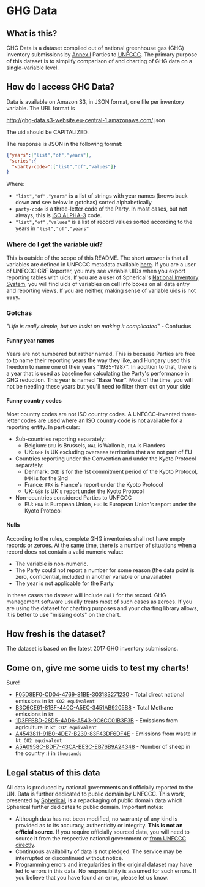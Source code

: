 # GHG Data

## What is this?
GHG Data is a dataset compiled out of national greenhouse gas (GHG) inventory submissions by 
[Annex I](http://unfccc.int/parties_and_observers/parties/annex_i/items/2774.php) Parties to 
[UNFCCC](http://unfccc.int). The primary purpose of this dataset is to simplify comparison of and charting of GHG
data on a single-variable level. 

## How do I access GHG Data? 
Data is available on Amazon S3, in JSON format, one file per inventory variable. The URL format is 
 
http://ghg-data.s3-website.eu-central-1.amazonaws.com/<VARIABLE-UID>.json

The uid should be CAPITALIZED. 

The response is JSON in the following format: 

```json
{"years":["list","of","years"],
 "series":{
  "<party-code>":["list","of","values"]}
}
```
Where: 

* `"list","of","years"` is a list of strings with year names (brows back down and see below in gotchas) sorted alphabetically
* `party-code` is a three-letter code of the Party. In most cases, but not always, this is [ISO ALPHA-3](https://www.iso.org/obp/ui/#search) code.
* `"list","of","values"` is a list of record values sorted according to the years in `"list","of","years"`

### Where do I get the variable uid? 

This is outside of the scope of this README. The short answer is that all variables are defined in UNFCCC metadata 
available [here](https://confluence.unfccc.int/download/attachments/17137769/meta_data_6.0.3.xml.zip).
If you are a user of UNFCCC CRF Reporter, you may see variable UIDs when you export reporting tables with uids. 
If you are a user of Spherical's [National Inventory System](http://nis.spherical.pm), you will find uids of variables
on cell info boxes on all data entry and reporting views. If you are neither, making sense of variable uids is not easy.

### Gotchas
_"Life is really simple, but we insist on making it complicated"_ - Confucius

#### Funny year names
Years are not numbered but rather named. This is because Parties are free to to name their reporting years the way they 
like, and Hungary used this freedom to name one of their years "1985-1987". In addition to that, there is a year that is
used as baseline for calculating the Party's performance in GHG reduction. This year is named "Base Year". Most of the 
time, you will not be needing these years but you'll need to filter them out on your side
 
#### Funny country codes

Most country codes are not ISO country codes. A UNFCCC-invented three-letter codes are used where an ISO country code 
is not available for a reporting entity. In particular:  

* Sub-countries reporting separately:
  * Belgium: `BRU` is Brussels, `WAL` is Wallonia, `FLA` is Flanders
  * UK: `GBE` is UK excluding overseas territories that are not part of EU
* Countries reporting under the Convention and under the Kyoto Protocol separately:
  * Denmark: `DKE` is for the 1st commitment period of the Kyoto Protocol, `DNM` is for the 2nd
  * France: `FRK` is France's report under the Kyoto Protocol
  * UK: `GBK` is UK's report under the Kyoto Protocol
* Non-countries considered Parties to UNFCCC
  * EU: `EUA` is European Union, `EUC` is European Union's report under the Kyoto Protocol  

#### Nulls
According to the rules, complete GHG inventories shall not have empty records or zeroes. At the same time, there is a number
of situations when a record does not contain a valid numeric value:
* The variable is non-numeric. 
* The Party could not report a number for some reason (the data point is zero, confidential, included in another 
variable or unavailable)
* The year is not applicable for the Party

In these cases the dataset will include `null` for the record. GHG management software usually treats most of such
cases as zeroes. If you are using the dataset for charting purposes and your charting library allows, it is better to 
use "missing dots" on the chart. 

## How fresh is the dataset? 

The dataset is based on the latest 2017 GHG inventory submissions.

## Come on, give me some uids to test my charts!

Sure! 
* [F05D8EF0-CD04-4769-81BE-303183271230](http://ghg-data.s3-website.eu-central-1.amazonaws.com/F05D8EF0-CD04-4769-81BE-303183271230.json) - Total direct national emissions in `kt CO2 equivalent`
* [B3C6CE61-81BF-440C-A5EC-3451AB9205B8](http://ghg-data.s3-website.eu-central-1.amazonaws.com/B3C6CE61-81BF-440C-A5EC-3451AB9205B8.json) - Total Methane emissions in `kt`
* [1D3FFBBD-28D5-4AD6-A543-9C6CC01B3F3B](http://ghg-data.s3-website.eu-central-1.amazonaws.com/1D3FFBBD-28D5-4AD6-A543-9C6CC01B3F3B.json) - Emissions from agriculture in `kt CO2 equivalent`
* [A4543811-91B0-4DE7-B239-83F43DF6DF4E](http://ghg-data.s3-website.eu-central-1.amazonaws.com/A4543811-91B0-4DE7-B239-83F43DF6DF4E.json) - Emissions from waste in `kt CO2 equivalent`
* [A5A0958C-BDF7-43CA-BE3C-EB76B9A24348](http://ghg-data.s3-website.eu-central-1.amazonaws.com/A5A0958C-BDF7-43CA-BE3C-EB76B9A24348.json) - Number of sheep in the country :) in `thousands`

## Legal status of this data
All data is produced by national governments and officially reported to the UN. Data is further dedicated to public 
domain by UNFCCC. This work, presented by [Spherical](http://www.spherical.pm), is a repackaging of public domain 
data which Spherical further dedicates to public domain. Important notes: 
* Although data has not been modified, no warranty of any kind is provided as to its accuracy, authenticity or integrity. 
**This is not an official source**. If you require officially sourced data, you will need to source it from the respective
national government or [from UNFCCC directly](http://unfccc.int/national_reports/annex_i_ghg_inventories/national_inventories_submissions/items/10116.php).
* Continuous availability of data is not pledged. The service may be interrupted or discontinued without notice. 
* Programming errors and irregularities in the original dataset may have led to errors in this data. No responsibility
is assumed for such errors. If you believe that you have found an error, please let us know. 
 
 